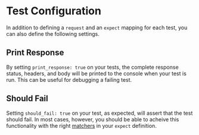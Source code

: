 # Test Configuration

In addition to defining a `request` and an `expect` mapping for each test, you can also define the following settings.

## Print Response

By setting `print_response: true` on your tests, the complete response status, headers, and body will be printed to the console when your test is run. This can be useful for debugging a failing test.

## Should Fail

Setting `should_fail: true` on your test, as expected, will assert that the test should fail. In most cases, however, you should be able to acheive this functionality with the right [matchers](../matchers.md) in your `expect` definition.